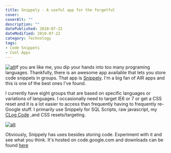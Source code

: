 ```yaml
---
title: Snippely - A useful app for the forgetful
cover:
coverAlt: ""
description: ""
datePublished: 2010-07-22
dateModified: 2010-07-22
category: Technology
tags:
- Code Snippets
- Cool Apps
---
```


[![alt](http://blog.worthyd.com/wp-content/uploads/2010/07/snippely-150x150.png)](http://blog.worthyd.com/wp-content/uploads/2010/07/snippely.png)If you are like me, you dip your hands into too many programing languages.  Thankfully, there is an awesome app available that lets you store code snippets in groups.  That app is [Snippely](http://code.google.com/p/snippely/).  I'm a big fan of AIR apps and this is one of the best ones I've found.

I currently have eight groups that are based on specific languages or variations of languages. I occasionally need to target IE6 or 7 or get a CSS reset and it is a lot easier to access than frequently having to frequently re-Google stuff.  I primarily use Snippely for SQL Scripts, raw javascript, my [CLog Code](http://worthyd.com/techblog/index.php/2010/07/the-console/) ,and CSS resets/targeting.

[![alt](http://blog.worthyd.com/wp-content/uploads/2010/07/SnippelyScreen-300x170.jpg)](http://blog.worthyd.com/wp-content/uploads/2010/07/SnippelyScreen.jpg)

Obviously, Snippely has uses besides storing code. Experiment with it and see what you think.  It's hosted on code.google.com and downloads can be found [here](http://code.google.com/p/snippely/downloads/list)
